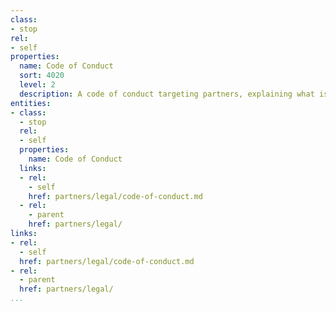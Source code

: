 ```yaml
---
class:
- stop
rel:
- self
properties:
  name: Code of Conduct
  sort: 4020
  level: 2
  description: A code of conduct targeting partners, explaining what is expected.
entities:
- class:
  - stop
  rel:
  - self
  properties:
    name: Code of Conduct
  links:
  - rel:
    - self
    href: partners/legal/code-of-conduct.md
  - rel:
    - parent
    href: partners/legal/
links:
- rel:
  - self
  href: partners/legal/code-of-conduct.md
- rel:
  - parent
  href: partners/legal/
...
```

